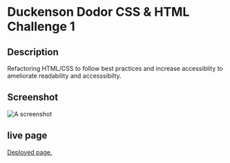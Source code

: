 # Duckenson Dodor CSS & HTML Challenge 1

## Description

Refactoring HTML/CSS to follow best practices and increase accessiblity to ameliorate readability and accesssibilty.

## Screenshot

![A screenshot](./images/)

## live page

[Deployed page.](https://dodor101.github.io/module-1-project/)
